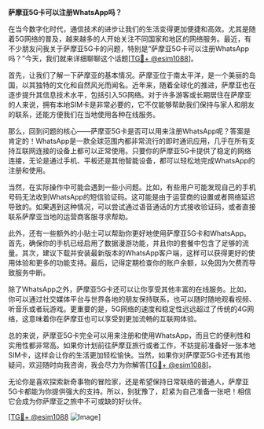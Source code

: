**萨摩亚5G卡可以注册WhatsApp吗？**

在当今数字化时代，通信技术的进步让我们的生活变得更加便捷和高效。尤其是随着5G网络的普及，越来越多的人开始关注不同国家和地区的网络服务。最近，有不少朋友问我关于萨摩亚5G卡的问题，特别是“萨摩亚5G卡可以注册WhatsApp吗？”今天，我们就来详细聊聊这个话题[[TG💪+ @esim1088](https://t.me/s/esim1088)]。

首先，让我们了解一下萨摩亚的基本情况。萨摩亚位于南太平洋，是一个美丽的岛国，以其独特的文化和自然风光而闻名。近年来，随着全球化的推进，萨摩亚也在逐步提升其信息技术水平，包括引入5G网络。对于许多游客或长期居住在萨摩亚的人来说，拥有本地SIM卡是非常必要的，它不仅能够帮助我们保持与家人和朋友的联系，还能方便我们在当地使用各种在线服务。

那么，回到问题的核心——萨摩亚5G卡是否可以用来注册WhatsApp呢？答案是肯定的！WhatsApp是一款全球范围内都非常流行的即时通讯应用，几乎在所有支持互联网连接的设备上都可以正常使用。只要你的萨摩亚5G卡提供了稳定的网络连接，无论是通过手机、平板还是其他智能设备，都可以轻松地完成WhatsApp的注册和使用。

当然，在实际操作中可能会遇到一些小问题。比如，有些用户可能发现自己的手机号码无法收到WhatsApp的短信验证码。这可能是由于运营商的设置或者网络延迟导致的。如果遇到这种情况，可以尝试通过语音通话的方式接收验证码，或者直接联系萨摩亚当地的运营商客服寻求帮助。

此外，还有一些额外的小贴士可以帮助你更好地使用萨摩亚5G卡和WhatsApp。首先，确保你的手机已经启用了数据漫游功能，并且你的套餐中包含了足够的流量。其次，建议下载并安装最新版本的WhatsApp客户端，这样可以获得更好的使用体验和更多的功能支持。最后，记得定期检查你的账户余额，以免因为欠费而导致服务中断。

除了WhatsApp之外，萨摩亚5G卡还可以让你享受其他丰富的在线服务。比如，你可以通过社交媒体平台与世界各地的朋友保持联系，也可以随时随地观看视频、听音乐或者玩游戏。更重要的是，5G网络的速度和稳定性远远超过了传统的4G网络，这意味着你在萨摩亚也可以享受到更加流畅的互联网体验。

总的来说，萨摩亚5G卡完全可以用来注册和使用WhatsApp，而且它的便利性和实用性都非常高。如果你计划前往萨摩亚旅行或者工作，不妨提前准备好一张本地SIM卡，这样会让你的生活更加轻松愉快。当然，如果你对萨摩亚5G卡还有其他疑问，欢迎随时向我咨询，我会尽力为你解答[[TG💪+ @esim1088](https://t.me/s/esim1088)]。

无论你是喜欢探索新奇事物的冒险家，还是希望保持日常联络的普通人，萨摩亚5G卡都能为你提供强大的支持。所以，别犹豫了，赶紧为自己准备一张吧！相信它会成为你萨摩亚之旅中不可或缺的好伙伴。

[[TG💪+ @esim1088](https://t.me/s/esim1088) ![Image](https://i.postimg.cc/4NQfJmqS/Snipaste-2025-05-13-00-14-12.png)]